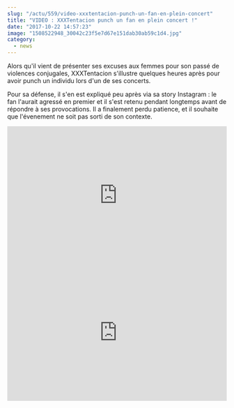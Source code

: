 ```yaml
--- 
slug: "/actu/559/video-xxxtentacion-punch-un-fan-en-plein-concert"
title: "VIDEO : XXXTentacion punch un fan en plein concert !"
date: "2017-10-22 14:57:23"
image: "1508522948_30042c23f5e7d67e151dab30ab59c1d4.jpg"
category:
  - news
---
```

<p>Alors qu'il vient de présenter ses excuses aux femmes pour son passé de violences conjugales, XXXTentacion s'illustre quelques heures après pour avoir punch un individu lors d'un de ses concerts.</p>

<p>Pour sa défense, il s'en est expliqué peu après via sa story Instagram : le fan l'aurait agressé en premier et il s'est retenu pendant longtemps avant de répondre à ses provocations. Il a finalement perdu patience, et il souhaite que l'évenement ne soit pas sorti de son contexte.</p>
<iframe width="100%" height="315" src="https://www.youtube.com/embed/VL7U7Xnz_MM" frameborder="0" allowfullscreen></iframe>
<iframe width="100%" height="315" src="https://www.youtube.com/embed/pmFg6DyLOlc" frameborder="0" allowfullscreen></iframe>